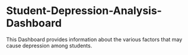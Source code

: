 # Student-Depression-Analysis-Dashboard
This Dashboard provides information about the various factors that may cause  depression among students. 
